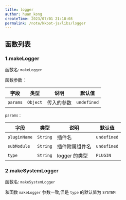 ```yaml
---
title: logger
author: huan_kong
createTime: 2023/07/01 21:18:08
permalink: /note/kkbot-js/libs/logger
---
```


## 函数列表

### 1.makeLogger

函数名: `makeLogger`

函数参数：

| 字段     | 类型     | 说明       | 默认值      |
| -------- | -------- | ---------- | ----------- |
| `params` | `Object` | 传入的参数 | `undefined` |

`params` :

| 字段         | 类型     | 说明           | 默认值      |
| ------------ | -------- | -------------- | ----------- |
| `pluginName` | `String` | 插件名         | `undefined` |
| `subModule`  | `String` | 插件附属组件名 | `undefined` |
| `type`       | `String` | logger 的类型  | `PLUGIN`    |

### 2.makeSystemLogger

函数名: `makeSystemLogger`

和函数 `makeLogger` 参数一致,但是 `type` 的默认值为 `SYSTEM`

